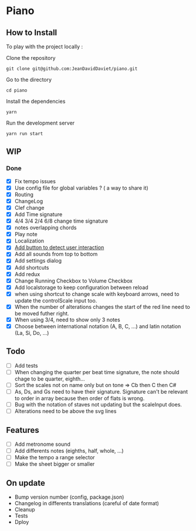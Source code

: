 # Piano

## How to Install

To play with the project locally :

Clone the repository

```git clone git@github.com:JeanDavidDaviet/piano.git```

Go to the directory

```cd piano```

Install the dependencies

```yarn```

Run the development server

```yarn run start```

## WIP

### Done
- [x] Fix tempo issues
- [x] Use config file for global variables ? ( a way to share it)
- [x] Routing
- [x] ChangeLog
- [x] Clef change
- [x] Add Time signature
- [x] 4/4 3/4 2/4 6/8 change time signature
- [x] notes overlapping chords
- [x] Play note
- [x] Localization
- [x] [Add button to detect user interaction](https://developers.google.com/web/updates/2017/09/autoplay-policy-changes#webaudio)
- [x] Add all sounds from top to bottom
- [x] Add settings dialog
- [x] Add shortcuts
- [x] Add redux
- [x] Change Running Checkbox to Volume Checkbox
- [x] Add localstorage to keep configuration between reload
- [x] when using shortcut to change scale with keyboard arrows, need to update the controlScale input too.
- [x] When the number of alterations changes the start of the red line need to be moved futher right.
- [x] When using 3/4, need to show only 3 notes
- [x] Choose between international notation (A, B, C, ...) and latin notation (La, Si, Do, ...)

## Todo
- [ ] Add tests
- [ ] When changing the quarter per beat time signature, the note should chage to be quarter, eighth...
- [ ] Sort the scales not on name only but on tone => Cb then C then C#
- [ ] As, Ds, and Gs need to have their signature. Signature can't be relevant to order in array because then order of flats is wrong.
- [ ] Bug with the notation of staves not updating but the scaleInput does.
- [ ] Alterations need to be above the svg lines

## Features
- [ ] Add metronome sound
- [ ] Add differents notes (eighths, half, whole, ...)
- [ ] Make the tempo a range selector
- [ ] Make the sheet bigger or smaller

## On update
- Bump version number (config, package.json)
- Changelog in differents translations (careful of date format)
- Cleanup
- Tests
- Dploy
